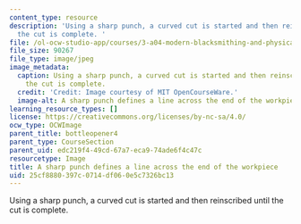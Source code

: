 ```yaml
---
content_type: resource
description: 'Using a sharp punch, a curved cut is started and then reinscribed until
  the cut is complete. '
file: /ol-ocw-studio-app/courses/3-a04-modern-blacksmithing-and-physical-metallurgy-fall-2008/25cf8880397c0714df060e5c7326bc13_077.jpg
file_size: 90267
file_type: image/jpeg
image_metadata:
  caption: Using a sharp punch, a curved cut is started and then reinscribed until
    the cut is complete.
  credit: 'Credit: Image courtesy of MIT OpenCourseWare.'
  image-alt: A sharp punch defines a line across the end of the workpiece.
learning_resource_types: []
license: https://creativecommons.org/licenses/by-nc-sa/4.0/
ocw_type: OCWImage
parent_title: bottleopener4
parent_type: CourseSection
parent_uid: edc219f4-49cd-67a7-eca9-74ade6f4c47c
resourcetype: Image
title: A sharp punch defines a line across the end of the workpiece
uid: 25cf8880-397c-0714-df06-0e5c7326bc13
---
```

Using a sharp punch, a curved cut is started and then reinscribed until the cut is complete. 